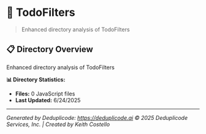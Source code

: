 # 📁 TodoFilters

> Enhanced directory analysis of TodoFilters

## 📋 Directory Overview

Enhanced directory analysis of TodoFilters

**📊 Directory Statistics:**
- **Files:** 0 JavaScript files
- **Last Updated:** 6/24/2025

---

*Generated by Deduplicode: https://deduplicode.ai*
*© 2025 Deduplicode Services, Inc. | Created by Keith Costello*
